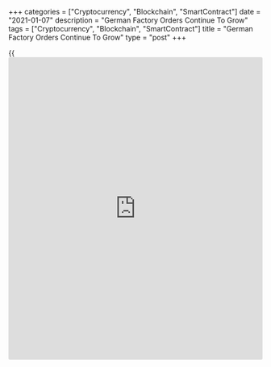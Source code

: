 +++
categories = ["Cryptocurrency", "Blockchain", "SmartContract"]
date = "2021-01-07"
description = "German Factory Orders Continue To Grow"
tags = ["Cryptocurrency", "Blockchain", "SmartContract"]
title = "German Factory Orders Continue To Grow"
type = "post"
+++

{{<iframe id="large-banner" src="https://www.bounty.group/#slide=20.0" width="100%" height="600" scrolling="no" style="border: 0px solid rgb(216, 221, 230); border-radius: 3px;">}}

Germany's manufacturing orders grew for a seventh straight month in
November, defying expectations for a decline, suggesting that
manufacturing may have offset the slump in the service sector due to the
second lockdown to battle the [coronavirus][1] pandemic.

Factory orders rose 2.3 percent month-on-month in November, figures from
the Federal Statistical Office/Destatis showed Thursday. while
economists had forecast a 1.2 percent fall.

The growth for October was revised to 3.3 percent from 2.9 percent.
Orders have grown every month since May.

Excluding major orders, real new orders in manufacturing rose 1.6
percent from the previous month.

Domestic orders increased 1.6 percent and foreign demand grew 2.9
percent.

Demand for intermediate goods grew 4.9 percent and orders for capital
goods rose 1.1 percent. Consumer goods orders increased 0.5 percent.

On a year-on-year basis, factory orders grew 6.3 percent in November
after a 2.3 percent increase in the previous month.

The latest increase in orders is "undoubtedly good [news](https://www.letsplayfx.com/blog/forex-news-website/)" for the German
manufacturing sector and for production, Commerzbank said, which expects
production to increase in the coming months given the positive trend in
orders.

"All this is unlikely to prevent real GDP from shrinking in Q4 due to
the new restrictions imposed to contain the corona pandemic,"
Commerzbank analyst Marco Wagner said.

"However, the very positive development in manufacturing should keep
this decline in check."

For comments and feedback [contact](https://www.playgroundfx.com/contact/): editorial@rtt[news](https://www.letsplayfx.com/blog/forex-news-website/).com

[Economic News][2]

 **What parts of the world are seeing the best (and worst) economic
performances lately? Click[here][3] to check out our [Econ Scorecard][3]
and find out! See up-to-the-moment [ranking](https://www.playgroundfx.com/blog/crypto-exchange-ranking/)s for the best and worst
performers in [GDP][4], [unemployment rate][5], [inflation][6] and much
more.**

   1. www.rtt[news](https://www.letsplayfx.com/blog/forex-news-website/).com/list/coronavirus.aspx
   2. www.rtt[news](https://www.letsplayfx.com/blog/forex-news-website/).com/Content/EconomicNews.aspx
   3. www.rtt[news](https://www.letsplayfx.com/blog/forex-news-website/).com/economic-scorecard/world-rank/unemployment-rate/highest-performance.aspx
   4. www.rtt[news](https://www.letsplayfx.com/blog/forex-news-website/).com/economic-scorecard/world-rank/GDP/highest-performance.aspx
   5. www.rtt[news](https://www.letsplayfx.com/blog/forex-news-website/).com/economic-scorecard/world-rank/unemployment-rate/lowest-performance.aspx
   6. www.rtt[news](https://www.letsplayfx.com/blog/forex-news-website/).com/economic-scorecard/world-rank/CPI/highest-performance.aspx